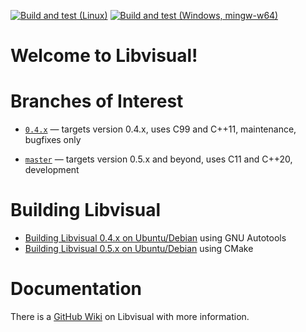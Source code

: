 [![Build and test (Linux)](https://github.com/Libvisual/libvisual/actions/workflows/linux.yml/badge.svg)](https://github.com/Libvisual/libvisual/actions/workflows/linux.yml)
[![Build and test (Windows, mingw-w64)](https://github.com/Libvisual/libvisual/actions/workflows/windows.yml/badge.svg)](https://github.com/Libvisual/libvisual/actions/workflows/windows.yml)

# Welcome to Libvisual!


# Branches of Interest

- [`0.4.x`](https://github.com/Libvisual/libvisual/tree/0.4.x) —
  targets version 0.4.x,
  uses C99 and C++11,
  maintenance,
  bugfixes only

- [`master`](https://github.com/Libvisual/libvisual/tree/master) —
  targets version 0.5.x and beyond,
  uses C11 and C++20,
  development


# Building Libvisual

- [Building Libvisual 0.4.x on Ubuntu/Debian](https://github.com/Libvisual/libvisual/blob/0.4.x/.github/workflows/linux.yml) using GNU Autotools
- [Building Libvisual 0.5.x on Ubuntu/Debian](https://github.com/Libvisual/libvisual/blob/master/.github/workflows/linux.yml) using CMake


# Documentation

There is a [GitHub Wiki](https://github.com/Libvisual/libvisual/wiki) on Libvisual with more information.
